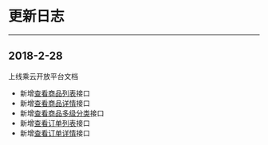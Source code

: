 # 更新日志

---

## 2018-2-28

上线乘云开放平台文档

* 新增[查看商品列表](/shang-pin-xiang-guan-jie-kou/cha-kan-shang-pin-lie-biao.md)接口
* 新增[查看商品详情](/shang-pin-xiang-guan-jie-kou/cha-kan-shang-pin-xiang-qing.md)接口
* 新增[查看商品多级分类](/shang-pin-xiang-guan-jie-kou/cha-kan-shang-pin-duo-ji-fen-lei.md)接口
* 新增[查看订单列表](/ding-dan-xiang-guan-jie-kou/cha-kan-ding-dan-lie-biao.md)接口
* 新增[查看订单详情](/ding-dan-xiang-guan-jie-kou/cha-kan-ding-dan-xiang-qing.md)接口



